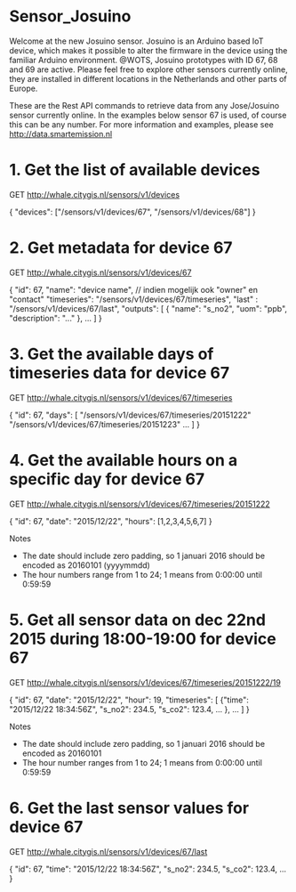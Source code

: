 # Sensor_Josuino

Welcome at the new Josuino sensor. Josuino is an Arduino based IoT device, which makes it possible to alter the firmware in the device using the familiar Arduino environment. @WOTS, Josuino prototypes with ID 67, 68 and 69 are active. Please feel free to explore other sensors currently online, they are installed in different locations in the Netherlands and other parts of Europe. 

These are the Rest API commands to retrieve data from any Jose/Josuino sensor currently online. In the examples below sensor 67 is used, of course this can be any number. For more information and examples, please see http://data.smartemission.nl

# 1. Get the list of available devices
GET http://whale.citygis.nl/sensors/v1/devices

{ "devices":  ["/sensors/v1/devices/67", "/sensors/v1/devices/68"] }


# 2. Get metadata for device 67
GET http://whale.citygis.nl/sensors/v1/devices/67

{
  "id": 67,
  "name": "device name", // indien mogelijk ook "owner" en "contact"
  "timeseries": "/sensors/v1/devices/67/timeseries",
  "last" : "/sensors/v1/devices/67/last",
  "outputs": [
    { "name": "s_no2", "uom": "ppb", "description": "..." },
    ...
  ]
}

# 3. Get the available days of timeseries data for device 67
GET http://whale.citygis.nl/sensors/v1/devices/67/timeseries

{
    "id": 67,
    "days": [
        "/sensors/v1/devices/67/timeseries/20151222"
        "/sensors/v1/devices/67/timeseries/20151223"
        ...
    ]
}


# 4. Get the available hours on a specific day for device 67
GET http://whale.citygis.nl/sensors/v1/devices/67/timeseries/20151222

{ "id": 67, "date": "2015/12/22", "hours": [1,2,3,4,5,6,7] }

Notes
- The date should include zero padding, so 1 januari 2016 should be encoded as 20160101 (yyyymmdd)
- The hour numbers range from 1 to 24; 1 means from 0:00:00 until 0:59:59


# 5. Get all sensor data on dec 22nd 2015 during 18:00-19:00 for device 67
GET http://whale.citygis.nl/sensors/v1/devices/67/timeseries/20151222/19

{
  "id": 67,
  "date": "2015/12/22",
  "hour": 19,
  "timeseries":
  [
    {"time": "2015/12/22 18:34:56Z", "s_no2": 234.5, "s_co2": 123.4, ... },
    ...
  ]
}

Notes
- The date should include zero padding, so 1 januari 2016 should be encoded as 20160101
- The hour number ranges from 1 to 24; 1 means from 0:00:00 until 0:59:59


# 6. Get the last sensor values for device 67
GET http://whale.citygis.nl/sensors/v1/devices/67/last

{ "id": 67, "time": "2015/12/22 18:34:56Z", "s_no2": 234.5, "s_co2": 123.4, ... }
